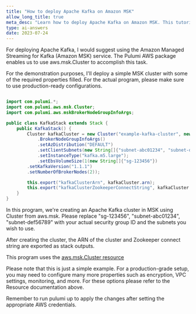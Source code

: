 ```yaml
---
title: "How to deploy Apache Kafka on Amazon MSK"
allow_long_title: true
meta_desc: "Learn how to deploy Apache Kafka on Amazon MSK. This tutorial provides instructions for developers and DevOps professionals to effectively set up, configure, and manage Apache Kafka clusters using Amazon MSK as part of their daily operations."
type: ai-answers
date: 2023-07-24
---
```


For deploying Apache Kafka, I would suggest using the Amazon Managed Streaming for Kafka (Amazon MSK) service. The Pulumi AWS package enables us to use aws.msk.Cluster to accomplish this task.

For the demonstration purposes, I'll deploy a simple MSK cluster with some of the required properties filled. For the actual program, please make sure to use production-ready configurations.

```java

import com.pulumi.*;
import com.pulumi.aws.msk.Cluster;
import com.pulumi.aws.mskBrokerNodeGroupInfoArgs;

public class KafkaStack extends Stack {
    public KafkaStack() {
        Cluster kafkaCluster = new Cluster("example-kafka-cluster", new ClusterArgs
            .BrokerNodeGroupInfoArgs()
            .setAzDistribution("DEFAULT")
            .setClientSubnets(new String[]{"subnet-abc01234", "subnet-def56789"})
            .setInstanceType("kafka.m5.large");
            .setEbsVolumeSize(1(new String[]{"sg-123456"})
        .setKafkaVersion("1.1.1")
        .setNumberOfBrokerNodes(2));

        this.export("kafkaClusterArn", kafkaCluster.arn);
        this.export("kafkaClusterZookeeperConnectString", kafkaCluster.zookeeperConnectString);
    }
}


```

In this program, we're creating an Apache Kafka cluster in MSK using Cluster from aws.msk. Please replace "sg-123456", "subnet-abc01234", "subnet-def56789" with your actual security group ID and the subnets you wish to use.

After creating the cluster, the ARN of the cluster and Zookeeper connect string are exported as stack outputs.

This program uses the [aws.msk.Cluster resource](https://www.pulumi.com/registry/packages/aws/api-docs/msk/cluster/)

Please note that this is just a simple example. For a production-grade setup, you may need to configure many more properties such as encryption, VPC settings, monitoring, and more. For these options please refer to the Resource documentation above.

Remember to run pulumi up to apply the changes after setting the appropriate AWS credentials.
